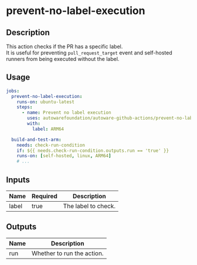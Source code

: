# prevent-no-label-execution

## Description

This action checks if the PR has a specific label.  
It is useful for preventing `pull_request_target` event and self-hosted runners from being executed without the label.

## Usage

```yaml
jobs:
  prevent-no-label-execution:
    runs-on: ubuntu-latest
    steps:
      - name: Prevent no label execution
        uses: autowarefoundation/autoware-github-actions/prevent-no-label-execution@tier4/proposal
        with:
          label: ARM64

  build-and-test-arm:
    needs: check-run-condition
    if: ${{ needs.check-run-condition.outputs.run == 'true' }}
    runs-on: [self-hosted, linux, ARM64]
    # ...
```

## Inputs

| Name  | Required | Description         |
| ----- | -------- | ------------------- |
| label | true     | The label to check. |

## Outputs

| Name | Description                |
| ---- | -------------------------- |
| run  | Whether to run the action. |
